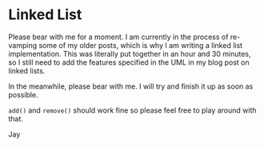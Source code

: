 # Linked List

Please bear with me for a moment. I am currently in the process of re-vamping some of my older posts, which is why I am writing a linked list implementation.
This was literally put together in an hour and 30 minutes, so I still need to add the features specified in the UML in my blog post on linked lists.

In the meanwhile, please bear with me. I will try and finish it up as soon as possible. 

`add()` and `remove()` should work fine so please feel free to play around with that.

Jay
